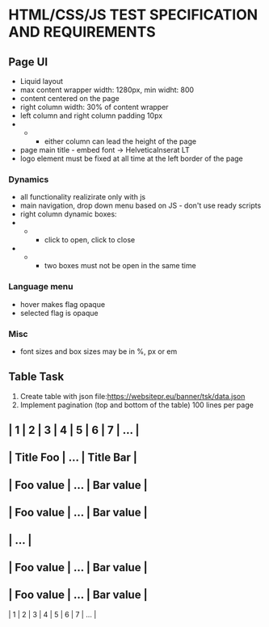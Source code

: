 # HTML/CSS/JS TEST SPECIFICATION AND REQUIREMENTS

## Page UI

- Liquid layout
- max content wrapper width: 1280px, min widht: 800
- content centered on the page
- right column width: 30% of content wrapper
- left column and right column padding 10px
- - - either column can lead the height of the page
- page main title - embed font -> HelveticaInserat LT
- logo element must be fixed at all time at the left border of the page

### Dynamics
- all functionality realizirate only with js
- main navigation, drop down menu based on JS - don't use ready scripts
- right column dynamic boxes:
- - - click to open, click to close
- - - two boxes must not be open in the same time 

### Language menu

- hover makes flag opaque
- selected flag is opaque

### Misc

- font sizes and box sizes may be in %, px or em

## Table Task

1. Create table with json file:https://websitepr.eu/banner/tsk/data.json
2. Implement pagination (top and bottom of the table) 100 lines per page

| 1 | 2 | 3 | 4 | 5 | 6 | 7 | ... |
-------------------------------------------------
|  **Title Foo**  |    ...    |  **Title Bar**  |
-------------------------------------------------
|    Foo value    |    ...    |    Bar value    |
-------------------------------------------------
|    Foo value    |    ...    |    Bar value    |
-------------------------------------------------
|                      ...                      |
-------------------------------------------------
|    Foo value    |    ...    |    Bar value    |
-------------------------------------------------
|    Foo value    |    ...    |    Bar value    |
-------------------------------------------------
| 1 | 2 | 3 | 4 | 5 | 6 | 7 | ... |

